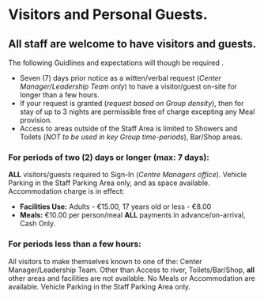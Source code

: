# Visitors and Personal Guests.

## All staff are welcome to have visitors and guests.

The following Guidlines and expectations will though be required
.
- Seven (7) days prior notice as a witten/verbal request (*Center Manager/Leadership Team only*) to have a visitor/guest on-site for longer than a few hours.
- If your request is granted (*request based on Group density*), then for stay of up to 3 nights are permissible free of charge excepting any Meal provision.
- Access to areas outside of the Staff Area is limited to Showers and Toilets (*NOT to be used in key Group time-periods*), Bar/Shop areas.

### For periods of two (2) days or longer (max: 7 days):
**ALL** visitors/guests required to Sign-In (*Centre Managers office*).
Vehicle Parking in the Staff Parking Area only, and as space available.
Accommodation charge is in effect:

- **Facilities Use:** Adults - €15.00, 17 years old or less - €8.00
- **Meals:** €10.00 per person/meal
**ALL** payments in advance/on-arrival, Cash Only.

### For periods less than a few hours:
All visitors to make themselves known to one of the: Center Manager/Leadership Team.
Other than Access to river, Toilets/Bar/Shop, **all** other areas and facilities are not available.
No Meals or Accommodation are available.
Vehicle Parking in the Staff Parking Area only.
